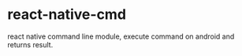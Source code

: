 # react-native-cmd
react native command line module,  execute command on android and returns result. 
